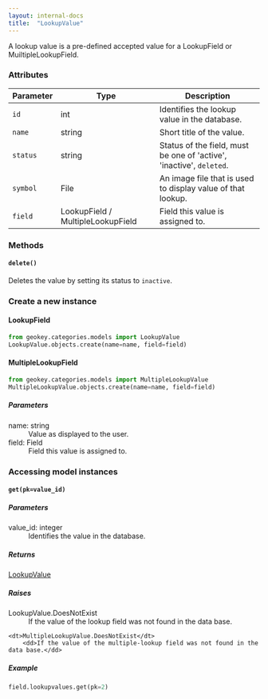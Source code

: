 ```yaml
---
layout: internal-docs
title:  "LookupValue"
---
```


A lookup value is a pre-defined accepted value for a LookupField or MuiltipleLookupField.

### Attributes

Parameter              | Type                     | Description
-----------------------|--------------------------|-----------------------------------------------
`id`                     | int                      | Identifies the lookup value in the database.
`name`                   | string                   | Short title of the value.
`status`                 | string                   | Status of the field, must be one of 'active', 'inactive', `deleted`.
`symbol`                 | File                     | An image file that is used to display value of that lookup.
`field`                  | LookupField / MultipleLookupField | Field this value is assigned to.

### Methods

#### `delete()`

Deletes the value by setting its status to `inactive`.

### Create a new instance

#### LookupField

```python
from geokey.categories.models import LookupValue
LookupValue.objects.create(name=name, field=field)
```

#### MultipleLookupField

```python
from geokey.categories.models import MultipleLookupValue
MultipleLookupValue.objects.create(name=name, field=field)
```

##### Parameters

<dl class="parameters">
    <dt>name: <span class="type">string</span></dt>
        <dd>Value as displayed to the user.</dd>
    <dt>field: <span class="type">Field</span></dt>
        <dd>Field this value is assigned to.</dd>
</dl>


### Accessing model instances

#### `get(pk=value_id)`

##### Parameters

<dl class="parameters">
    <dt>value_id: <span class="type">integer</span></dt>
        <dd>Identifies the value in the database.</dd>
</dl>

##### Returns

<span class="type"><a href="/docs/programming/lookupvalue.html">LookupValue</a></span>

##### Raises

<dl class="parameters">
    <dt>LookupValue.DoesNotExist</dt>
        <dd>If the value of the lookup field was not found in the data base.</dd>

    <dt>MultipleLookupValue.DoesNotExist</dt>
        <dd>If the value of the multiple-lookup field was not found in the data base.</dd>
</dl>

##### Example

```python
field.lookupvalues.get(pk=2)
```
